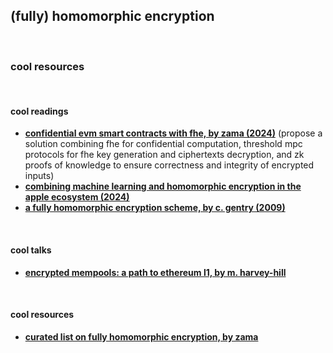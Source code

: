 ## (fully) homomorphic encryption

<br>

### cool resources

<br>

#### cool readings

* **[confidential evm smart contracts with fhe, by zama (2024)](https://github.com/zama-ai/fhevm/blob/main/fhevm-whitepaper-v2.pdf)** (propose a solution combining fhe for confidential computation, threshold mpc protocols for fhe key generation and ciphertexts decryption, and zk proofs of knowledge to ensure correctness and integrity of encrypted inputs)
* **[combining machine learning and homomorphic encryption in the apple ecosystem (2024)](https://machinelearning.apple.com/research/homomorphic-encryption)**
* **[a fully homomorphic encryption scheme, by c. gentry (2009)](https://crypto.stanford.edu/craig/craig-thesis.pdf)**

<br>

#### cool talks

* **[encrypted mempools: a path to ethereum l1, by m. harvey-hill](https://www.youtube.com/watch?v=mUoWwRoHrvk)**

<br>

#### cool resources

* **[curated list on fully homomorphic encryption, by zama](https://github.com/zama-ai/awesome-zama?tab=readme-ov-file)**
